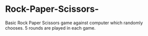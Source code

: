 # Rock-Paper-Scissors-

Basic Rock Paper Scissors game against computer which randomly chooses. 5 rounds are played in each game.